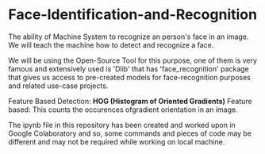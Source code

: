 # Face-Identification-and-Recognition
The ability of Machine System to recognize an person's face in an image. We will teach the machine how to detect and recognize a face.

We will be using the Open-Source Tool for this purpose, one of them is very famous and extensively used is 'Dlib' that has 'face_recognition' package that gives us access to pre-created models for face-recognition purposes and related use-case projects.

Feature Based Detection: **HOG (Histogram of Oriented Gradients)** Feature based: This counts the occurences ofgradient orientation in an image.

The ipynb file in this repository has been created and worked upon in Google Colaboratory and so, some commands and pieces of code may be different and may not be required while working on local machine.
